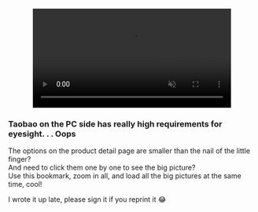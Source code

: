 <p style='text-align:center'>
<video   width='80%' autoplay muted controls src='https://pic.leizingyiu.net/bookmark%20tools_enlargeTaobaoSku.mp4'></video>
</p>

### Taobao on the PC side has really high requirements for eyesight. . . Oops

The options on the product detail page are smaller than the nail of the little finger?  
And need to click them one by one to see the big picture?  
Use this bookmark, zoom in all, and load all the big pictures at the same time, cool!

I wrote it up late, please sign it if you reprint it 😂

